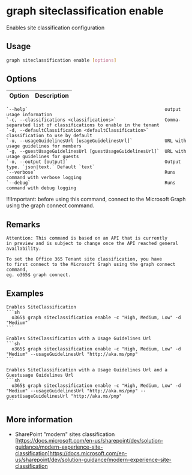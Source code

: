 # graph siteclassification enable

  Enables site classification configuration

## Usage 

```sh
graph siteclassification enable [options]
```

## Options 

Option|Description
------|-----------
    `--help`                                                   output usage information
    `-c, --classifications <classifications>`                  Comma-separated list of classifications to enable in the tenant
    `-d, --defaultClassification <defaultClassification>`      classification to use by default
    `-u, --usageGuidelinesUrl [usageGuidelinesUrl]`            URL with usage guidelines for members
    `-g, --guestUsageGuidelinesUrl [guestUsageGuidelinesUrl]`  URL with usage guidelines for guests
    `-o, --output [output]`                                    Output type. `json|text.` Default `text`
    `--verbose`                                                Runs command with verbose logging
    `--debug`                                                  Runs command with debug logging

  !!!Important: before using this command, connect to the Microsoft Graph
    using the graph connect command.

## Remarks
    Attention: This command is based on an API that is currently
    in preview and is subject to change once the API reached general
    availability.

    To set the Office 365 Tenant site classification, you have
    to first connect to the Microsoft Graph using the graph connect command,
    eg. o365$ graph connect.

## Examples

    Enables SiteClassification
    ```sh
      o365$ graph siteclassification enable -c "High, Medium, Low" -d "Medium"
    ```
    
    Enables SiteClassification with a Usage Guidelines Url
    ```sh    
      o365$ graph siteclassification enable -c "High, Medium, Low" -d "Medium" --usageGuidelinesUrl "http://aka.ms/pnp"
    ```
    
    Enables SiteClassification with a Usage Guidelines Url and a Guestusage Guidelines Url
    ```sh    
      o365$ graph siteclassification enable -c "High, Medium, Low" -d "Medium" --usageGuidelinesUrl "http://aka.ms/pnp" --guestUsageGuidelinesUrl "http://aka.ms/pnp"
    ```

  ## More information

  - SharePoint "modern" sites classification
      [https://docs.microsoft.com/en-us/sharepoint/dev/solution-guidance/modern-experience-site-classification]https://docs.microsoft.com/en-us/sharepoint/dev/solution-guidance/modern-experience-site-classification